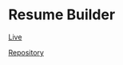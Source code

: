 # Resume Builder

[Live](https://adrydev-resume-builder.netlify.app/)

[Repository](https://github.com/Adrydevmateo/resume-builder)